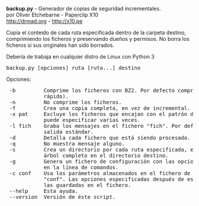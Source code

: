 **backup.py** - Generador de copias de seguridad incrementales.<br />
por Oliver Etchebarne - Paperclip X10<br />
http://drmad.org - http://x10.pe<br />

<p>Copia el conteido de cada ruta especificada dentro de la carpeta destino, comprimiendo los ficheros y preservando dueños y permisos. No borra los ficheros si sus originales han sido borrados.</p>

<p>Debería de trabaja en cualquier distro de Linux con Python 3</p>

<pre>backup.py [opciones] ruta [ruta...] destino</pre>

Opciones:
<pre>
 -b         Comprime los ficheros con BZ2. Por defecto comprime con Gzip (más 
            rápido). 
 -n         No comprime los ficheros. 
 -f         Crea una copia completa, en vez de incremental. 
 -x pat     Excluye los ficheros que encajan con el patrón de shell "pat". Se 
            puede especificar varias veces. 
 -l fich    Graba los mensajes en el fichero "fich". Por defecto lo muestra por la 
            salida estándar. 
 -d         Detalla cada fichero que está siendo procesado. 
 -q         No muestra mensaje alguno. 
 -s         Crea un directorio por cada ruta especificada, en vez de recrear el 
            árbol completo en el directorio destino. 
 -g         Genera un fichero de configuración con las opciones especificadas 
            en la línea de comandos. 
 -c conf    Usa los parámetros almacenados en el fichero de configuración 
            "conf". Las opciones especificadas después de esta opción reemplazarán a 
            las guardadas en el fichero. 
 --help     Esta ayuda. 
 --version  Versión de éste script. 
</pre>
